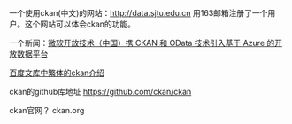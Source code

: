 一个使用ckan(中文)的网站：http://data.sjtu.edu.cn
用163邮箱注册了一个用户。这个网站可以体会ckan的功能。

一个新闻：[微软开放技术（中国）携 CKAN 和 OData 技术引入基于 Azure 的开放数据平台](http://blog.csdn.net/azurechina/article/details/41078143)

[百度文库中繁体的ckan介绍](http://wenku.baidu.com/link?url=VssJ4Y9nGsePhzBy9fLst6at4ZqndP4bLMnRy1whHjvQWqXCsJec6CwcTLBTuaM8dbMwmLKsz-krO_aBrUFGRvaHBtuDBlKz0ht6sv0_ab7)

ckan的github库地址
https://github.com/ckan/ckan

ckan官网？
ckan.org